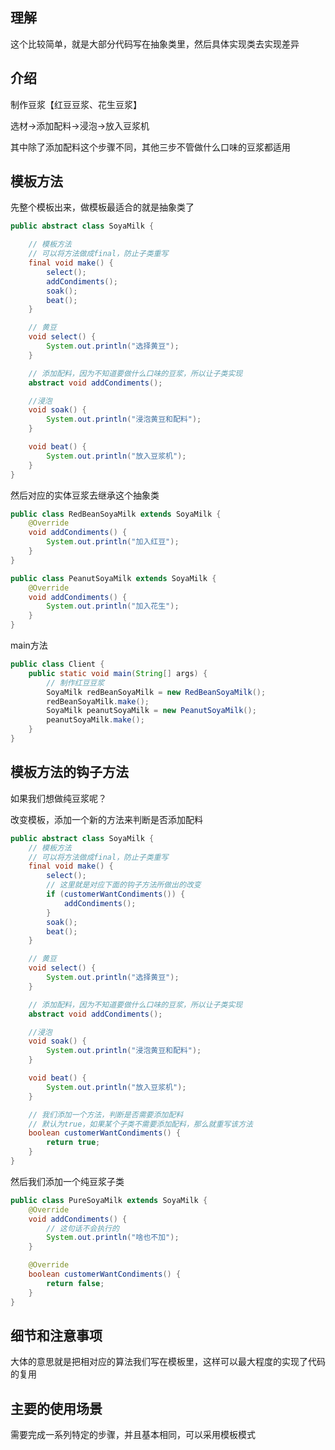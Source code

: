 ## 理解

这个比较简单，就是大部分代码写在抽象类里，然后具体实现类去实现差异

## 介绍

制作豆浆【红豆豆浆、花生豆浆】

选材→添加配料→浸泡→放入豆浆机

其中除了添加配料这个步骤不同，其他三步不管做什么口味的豆浆都适用



## 模板方法

先整个模板出来，做模板最适合的就是抽象类了

```java
public abstract class SoyaMilk {

    // 模板方法
    // 可以将方法做成final，防止子类重写
    final void make() {
        select();
        addCondiments();
        soak();
        beat();
    }

    // 黄豆
    void select() {
        System.out.println("选择黄豆");
    }

    // 添加配料，因为不知道要做什么口味的豆浆，所以让子类实现
    abstract void addCondiments();

    //浸泡
    void soak() {
        System.out.println("浸泡黄豆和配料");
    }

    void beat() {
        System.out.println("放入豆浆机");
    }
}
```

然后对应的实体豆浆去继承这个抽象类

```java
public class RedBeanSoyaMilk extends SoyaMilk {
    @Override
    void addCondiments() {
        System.out.println("加入红豆");
    }
}
```

```java
public class PeanutSoyaMilk extends SoyaMilk {
    @Override
    void addCondiments() {
        System.out.println("加入花生");
    }
}
```

main方法

```java
public class Client {
    public static void main(String[] args) {
        // 制作红豆豆浆
        SoyaMilk redBeanSoyaMilk = new RedBeanSoyaMilk();
        redBeanSoyaMilk.make();
        SoyaMilk peanutSoyaMilk = new PeanutSoyaMilk();
        peanutSoyaMilk.make();
    }
}
```

## 模板方法的钩子方法

如果我们想做纯豆浆呢？

改变模板，添加一个新的方法来判断是否添加配料

```java
public abstract class SoyaMilk {
    // 模板方法
    // 可以将方法做成final，防止子类重写
    final void make() {
        select();
        // 这里就是对应下面的钩子方法所做出的改变
        if (customerWantCondiments()) {
            addCondiments();
        }
        soak();
        beat();
    }

    // 黄豆
    void select() {
        System.out.println("选择黄豆");
    }

    // 添加配料，因为不知道要做什么口味的豆浆，所以让子类实现
    abstract void addCondiments();

    //浸泡
    void soak() {
        System.out.println("浸泡黄豆和配料");
    }

    void beat() {
        System.out.println("放入豆浆机");
    }

    // 我们添加一个方法，判断是否需要添加配料
    // 默认为true，如果某个子类不需要添加配料，那么就重写该方法
    boolean customerWantCondiments() {
        return true;
    }
}
```

然后我们添加一个纯豆浆子类

```java
public class PureSoyaMilk extends SoyaMilk {
    @Override
    void addCondiments() {
        // 这句话不会执行的
        System.out.println("啥也不加");
    }

    @Override
    boolean customerWantCondiments() {
        return false;
    }
}
```



## 细节和注意事项

大体的意思就是把相对应的算法我们写在模板里，这样可以最大程度的实现了代码的复用



## 主要的使用场景

需要完成一系列特定的步骤，并且基本相同，可以采用模板模式